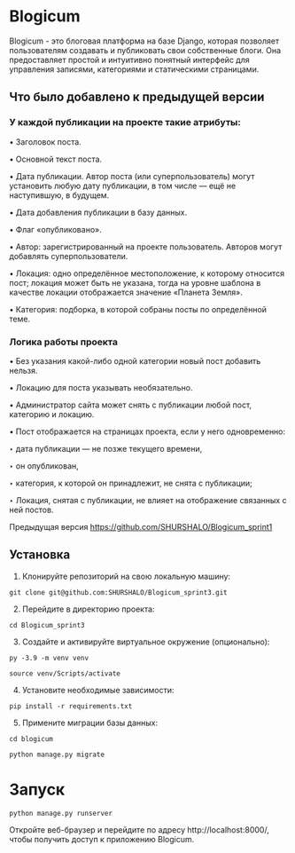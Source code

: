 # Blogicum
Blogicum - это блоговая платформа на базе Django, которая позволяет пользователям создавать и публиковать свои собственные блоги. Она предоставляет простой и интуитивно понятный интерфейс для управления записями, категориями и статическими страницами.

## Что было добавлено к предыдущей версии

### У каждой публикации на проекте такие атрибуты:
  • Заголовок поста.

  • Основной текст поста.

  • Дата публикации. Автор поста (или суперпользователь) могут установить любую дату публикации, в том числе — ещё не наступившую, в будущем.

  • Дата добавления публикации в базу данных.

  • Флаг «опубликовано».

  • Автор: зарегистрированный на проекте пользователь. Авторов могут добавлять суперпользователи.

  • Локация: одно определённое местоположение, к которому относится пост; локация может быть не указана, тогда на уровне шаблона в качестве локации отображается значение «Планета Земля».

  • Категория: подборка, в которой собраны посты по определённой теме.

### Логика работы проекта
  • Без указания какой-либо одной категории новый пост добавить нельзя.

  • Локацию для поста указывать необязательно.

  • Администратор сайта может снять с публикации любой пост, категорию и локацию.

  • Пост отображается на страницах проекта, если у него одновременно:

   ‣ дата публикации — не позже текущего времени,

   ‣ он опубликован,

   ‣ категория, к которой он принадлежит, не снята с публикации;

   ‣ Локация, снятая с публикации, не влияет на отображение связанных с ней постов.

Предыдущая версия https://github.com/SHURSHALO/Blogicum_sprint1
## Установка
1. Клонируйте репозиторий на свою локальную машину:
```
git clone git@github.com:SHURSHALO/Blogicum_sprint3.git
```
2. Перейдите в директорию проекта:
```
cd Blogicum_sprint3
```
3. Создайте и активируйте виртуальное окружение (опционально):
```
py -3.9 -m venv venv
```
```
source venv/Scripts/activate
```

4. Установите необходимые зависимости:
```
pip install -r requirements.txt
```
5. Примените миграции базы данных:
```
cd blogicum
```
```
python manage.py migrate
```
# Запуск
```
python manage.py runserver
```
Откройте веб-браузер и перейдите по адресу http://localhost:8000/, чтобы получить доступ к приложению Blogicum.
